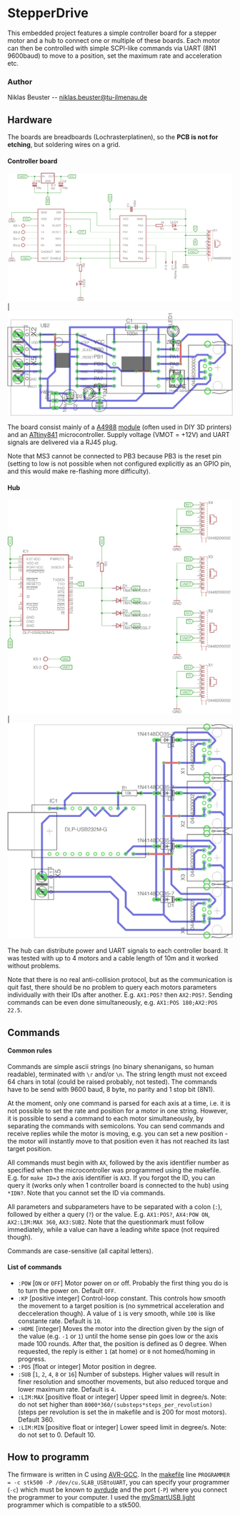 # StepperDrive
This embedded project features a simple controller board for a stepper motor and a hub to connect one or multiple of these boards.
Each motor can then be controlled with simple SCPI-like commands via UART (8N1 9600baud) to move to a position, set the maximum rate and acceleration etc.

### Author
Niklas Beuster -- niklas.beuster@tu-ilmenau.de

## Hardware
The boards are breadboards (Lochrasterplatinen), so the **PCB is not for etching**, but soldering wires on a grid.

#### Controller board
![](Docs/Controller_Schematic.png) | ![](Docs/Controller_PCB.png)

The board consist mainly of a [A4988](https://www.pololu.com/file/download/a4988_DMOS_microstepping_driver_with_translator.pdf?file_id=0J450) [module](https://eckstein-shop.de/A4988-StepStick-Compatible-Stepper-Motor-Driver-fuer-3D-Printer) (often used in DIY 3D printers) and an [ATtiny841](http://www.atmel.com/Images/Atmel-8495-8-bit-AVR-Microcontrollers-ATtiny441-ATtiny841_Datasheet.pdf) microcontroller.
Supply voltage (VMOT = +12V) and UART signals are delivered via a RJ45 plug.

Note that MS3 cannot be connected to PB3 because PB3 is the reset pin (setting to low is not possible when not configured explicitly as an GPIO pin, and this would make re-flashing more difficulty).

#### Hub
![](Docs/Hub_Schematic.png) | ![](Docs/Hub_PCB.png)

The hub can distribute power and UART signals to each controller board.
It was tested with up to 4 motors and a cable length of 10m and it worked without problems.

Note that there is no real anti-collision protocol, but as the communication is quit fast, there should be no problem to query each motors parameters individually with their IDs after another.
E.g. `AX1:POS?` then `AX2:POS?`.
Sending commands can be even done simultaneously, e.g. `AX1:POS 180;AX2:POS 22.5`.

## Commands
#### Common rules
Commands are simple ascii strings (no binary shenanigans, so human readable), terminated with `\r` and/or `\n`.
The string length must not exceed 64 chars in total (could be raised probably, not tested).
The commands have to be send with 9600 baud, 8 byte, no parity and 1 stop bit (8N1).

At the moment, only one command is parsed for each axis at a time, i.e. it is not possible to set the rate and position for a motor in one string.
However, it is possible to send a command to each motor simultaneously, by separating the commands with semicolons.
You can send commands and receive replies while the motor is moving, e.g. you can set a new position - the motor will instantly move to that position even it has not reached its last target position.

All commands must begin with `AX`, followed by the axis identifier number as specified when the microcontroller was programmed using the makefile. E.g. for `make ID=3` the axis identifier is `AX3`.
If you forgot the ID, you can query it (works only when 1 controller board is connected to the hub) using `*IDN?`.
Note that you cannot set the ID via commands.

All parameters and subparameters have to be separated with a colon (`:`), followed by either a query (`?`) or the value.
E.g. `AX1:POS?`, `AX4:POW ON`, `AX2:LIM:MAX 360`, `AX3:SUB2`.
Note that the questionmark must follow immediately, while a value can have a leading white space (not required though).

Commands are case-sensitive (all capital letters).

#### List of commands
- `:POW` [`ON` or `OFF`] Motor power on or off. Probably the first thing you do is to turn the power on. Default `OFF`.
- `:KP` [positive integer] Control-loop constant. This controls how smooth the movement to a target position is (no symmetrical acceleration and decceleration though). A value of `1` is very smooth, while `100` is like constante rate. Default is `10`.
- `:HOME` [integer] Moves the motor into the direction given by the sign of the value (e.g. `-1` or `1`) until the home sense pin goes low or the axis made 100 rounds. After that, the position is defined as 0 degree. When requested, the reply is either `1` (at home) or `0` not homed/homing in progress.
- `:POS` [float or integer] Motor position in degree.
- `:SUB` [`1`, `2`, `4`, `8` or `16`] Number of substeps. Higher values will result in finer resolution and smoother movements, but also reduced torque and lower maximum rate. Default is `4`.
- `:LIM:MAX` [positive float or integer] Upper speed limit in degree/s. Note: do not set higher than `8000*360/(substeps*steps_per_revolution)` (steps per revolution is set the in makefile and is 200 for most motors). Default 360.
- `:LIM:MIN` [positive float or integer] Lower speed limit in degree/s. Note: do not set to 0. Default 10.

## How to programm
The firmware is written in C using [AVR-GCC](https://www.mikrocontroller.net/articles/AVR-GCC).
In the [makefile](Makefile) line `PROGRAMMER = -c stk500 -P /dev/cu.SLAB_USBtoUART`, you can specify your programmer (`-c`) which must be known to [avrdude](http://www.nongnu.org/avrdude/user-manual/avrdude_4.html) and the port (`-P`) where you connect the programmer to your computer.
I used the [mySmartUSB light](http://shop.myavr.de/index.php?sp=article.sp.php&artID=200006) programmer which is compatible to a stk500.